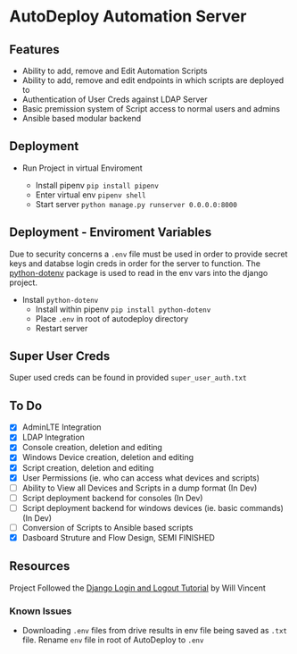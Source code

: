 # AutoDeploy Automation Server

## Features
- Ability to add, remove and Edit Automation Scripts
- Ability to add, remove and edit endpoints in which scripts are deployed to
- Authentication of User Creds against LDAP Server
- Basic premission system of Script access to normal users and admins
- Ansible based modular backend

## Deployment
- Run Project in virtual Enviroment 

    -  Install pipenv ``` pip install pipenv ```
    - Enter virtual env ``` pipenv shell ```
    - Start server ``` python manage.py runserver 0.0.0.0:8000 ```

## Deployment - Enviroment Variables
Due to security concerns a ``` .env ``` file must be used in order to provide secret keys and databse login creds in order for the server to function. The [python-dotenv](https://pypi.org/project/python-dotenv/) package is used to read in the env vars into the django project.
- Install ``` python-dotenv ```
    - Install within pipenv ``` pip install python-dotenv ```
    - Place ``` .env ``` in root of autodeploy directory
    - Restart server

## Super User Creds
Super used creds can be found in provided ``` super_user_auth.txt ```

## To Do
- [x] AdminLTE Integration
- [x] LDAP Integration
- [x] Console creation, deletion and editing
- [x] Windows Device creation, deletion and editing
- [x] Script creation, deletion and editing
- [x] User Permissions (ie. who can access what devices and scripts)
- [ ] Ability to View all Devices and Scripts in a dump format (In Dev)
- [ ] Script deployment backend for consoles (In Dev)
- [ ] Script deployment backend for windows devices (ie. basic commands) (In Dev)
- [ ] Conversion of Scripts to Ansible based scripts
- [x] Dasboard Struture and Flow Design, SEMI FINISHED

## Resources
Project Followed the [Django Login and Logout Tutorial](https://learndjango.com/tutorials/django-login-and-logout-tutorial) by Will Vincent

### Known Issues
- Downloading ```.env``` files from drive results in env file being saved as ```.txt``` file. Rename ``` env ``` file in root of AutoDeploy to ``` .env ```
